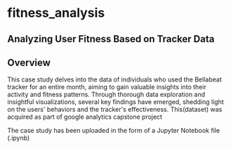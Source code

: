 # fitness_analysis
## **Analyzing User Fitness Based on Tracker Data**

## **Overview**
This case study delves into the data of individuals who used the Bellabeat tracker for an entire month, aiming to gain valuable insights into their activity and fitness patterns. Through thorough data exploration and insightful visualizations, several key findings have emerged, shedding light on the users' behaviors and the tracker's effectiveness. This(dataset) was acquired as part of google analytics capstone project


The case study has been uploaded in the form of a Jupyter Notebook file (.ipynb) 

